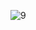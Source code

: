 ![9](https://user-images.githubusercontent.com/53360448/89261019-4e7d5180-d668-11ea-89b3-8466ccf372df.png)


